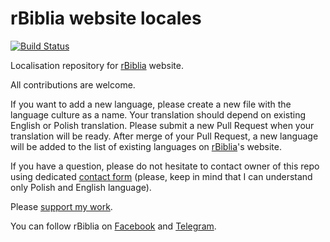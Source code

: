 rBiblia website locales
=======================

[![Build Status](https://travis-ci.org/rBiblia/website-locales.svg?branch=master)](https://travis-ci.org/rBiblia/website-locales)

Localisation repository for [rBiblia](https://rbiblia.toborek.info) website.

All contributions are welcome.

If you want to add a new language, please create a new file with the language culture as a name. Your translation should depend on existing English or Polish translation. Please submit a new Pull Request when your translation will be ready. After merge of your Pull Request, a new language will be added to the list of existing languages on [rBiblia](https://rbiblia.toborek.info)'s website.

If you have a question, please do not hesitate to contact owner of this repo using dedicated [contact form](https://toborek.info/kontakt/) (please, keep in mind that I can understand only Polish and English language).

Please [support my work](https://rbiblia.toborek.info/donation/).

You can follow rBiblia on [Facebook](https://www.facebook.com/rBiblia) and [Telegram](https://t.me/rBiblia).
